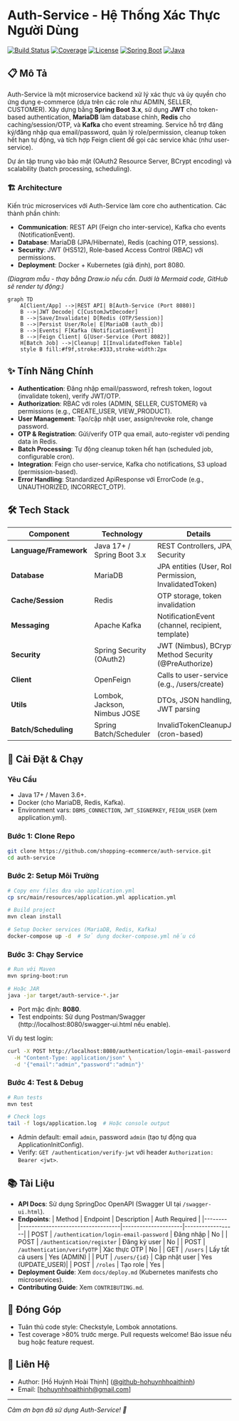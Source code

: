# Auth-Service - Hệ Thống Xác Thực Người Dùng

[![Build Status](https://img.shields.io/badge/build-passing-brightgreen.svg)](https://github.com/[username]/auth-service/actions) [![Coverage](https://img.shields.io/badge/coverage-95%25-brightgreen.svg)](https://codecov.io/gh/[username]/auth-service) [![License](https://img.shields.io/badge/license-MIT-blue.svg)](LICENSE) [![Spring Boot](https://img.shields.io/badge/Spring%20Boot-3.x-green.svg)](https://spring.io/projects/spring-boot) [![Java](https://img.shields.io/badge/Java-17%2B-orange.svg)](https://openjdk.org/)

## 📋 Mô Tả
Auth-Service là một microservice backend xử lý xác thực và ủy quyền cho ứng dụng e-commerce (dựa trên các role như ADMIN, SELLER, CUSTOMER). Xây dựng bằng **Spring Boot 3.x**, sử dụng **JWT** cho token-based authentication, **MariaDB** làm database chính, **Redis** cho caching/session/OTP, và **Kafka** cho event streaming. Service hỗ trợ đăng ký/đăng nhập qua email/password, quản lý role/permission, cleanup token hết hạn tự động, và tích hợp Feign client để gọi các service khác (như user-service).

Dự án tập trung vào bảo mật (OAuth2 Resource Server, BCrypt encoding) và scalability (batch processing, scheduling).

### 🏗️ Architecture
Kiến trúc microservices với Auth-Service làm core cho authentication. Các thành phần chính:
- **Communication**: REST API (Feign cho inter-service), Kafka cho events (NotificationEvent).
- **Database**: MariaDB (JPA/Hibernate), Redis (caching OTP, sessions).
- **Security**: JWT (HS512), Role-based Access Control (RBAC) với permissions.
- **Deployment**: Docker + Kubernetes (giả định), port 8080.

*(Diagram mẫu - thay bằng Draw.io nếu cần. Dưới là Mermaid code, GitHub sẽ render tự động:)*

```mermaid
graph TD
    A[Client/App] -->|REST API| B[Auth-Service (Port 8080)]
    B -->|JWT Decode| C[CustomJwtDecoder]
    B -->|Save/Invalidate| D[Redis (OTP/Session)]
    B -->|Persist User/Role| E[MariaDB (auth_db)]
    B -->|Events| F[Kafka (NotificationEvent)]
    B -->|Feign Client| G[User-Service (Port 8082)]
    H[Batch Job] -->|Cleanup| I[InvalidatedToken Table]
    style B fill:#f9f,stroke:#333,stroke-width:2px
```

## ✨ Tính Năng Chính
- **Authentication**: Đăng nhập email/password, refresh token, logout (invalidate token), verify JWT/OTP.
- **Authorization**: RBAC với roles (ADMIN, SELLER, CUSTOMER) và permissions (e.g., CREATE_USER, VIEW_PRODUCT).
- **User Management**: Tạo/cập nhật user, assign/revoke role, change password.
- **OTP & Registration**: Gửi/verify OTP qua email, auto-register với pending data in Redis.
- **Batch Processing**: Tự động cleanup token hết hạn (scheduled job, configurable cron).
- **Integration**: Feign cho user-service, Kafka cho notifications, S3 upload (permission-based).
- **Error Handling**: Standardized ApiResponse với ErrorCode (e.g., UNAUTHORIZED, INCORRECT_OTP).

## 🛠️ Tech Stack
| Component          | Technology                  | Details                                      |
|--------------------|-----------------------------|----------------------------------------------|
| **Language/Framework** | Java 17+ / Spring Boot 3.x | REST Controllers, JPA, Security              |
| **Database**       | MariaDB                     | JPA entities (User, Role, Permission, InvalidatedToken) |
| **Cache/Session**  | Redis                       | OTP storage, token invalidation              |
| **Messaging**      | Apache Kafka                | NotificationEvent (channel, recipient, template) |
| **Security**       | Spring Security (OAuth2)    | JWT (Nimbus), BCrypt, Method Security (@PreAuthorize) |
| **Client**         | OpenFeign                   | Calls to user-service (e.g., /users/create)  |
| **Utils**          | Lombok, Jackson, Nimbus JOSE | DTOs, JSON handling, JWT parsing             |
| **Batch/Scheduling** | Spring Batch/Scheduler     | InvalidTokenCleanupJob (cron-based)          |

## 🚀 Cài Đặt & Chạy
### Yêu Cầu
- Java 17+ / Maven 3.6+.
- Docker (cho MariaDB, Redis, Kafka).
- Environment vars: `DBMS_CONNECTION`, `JWT_SIGNERKEY`, `FEIGN_USER` (xem application.yml).

### Bước 1: Clone Repo
```bash
git clone https://github.com/shopping-ecommerce/auth-service.git
cd auth-service
```

### Bước 2: Setup Môi Trường
```bash
# Copy env files đưa vào application.yml
cp src/main/resources/application.yml application.yml

# Build project
mvn clean install

# Setup Docker services (MariaDB, Redis, Kafka)
docker-compose up -d  # Sử dụng docker-compose.yml nếu có
```

### Bước 3: Chạy Service
```bash
# Run với Maven
mvn spring-boot:run

# Hoặc JAR
java -jar target/auth-service-*.jar
```

- Port mặc định: **8080**.
- Test endpoints: Sử dụng Postman/Swagger (http://localhost:8080/swagger-ui.html nếu enable).

Ví dụ test login:
```bash
curl -X POST http://localhost:8080/authentication/login-email-password \
  -H "Content-Type: application/json" \
  -d '{"email":"admin","password":"admin"}'
```

### Bước 4: Test & Debug
```bash
# Run tests
mvn test

# Check logs
tail -f logs/application.log  # Hoặc console output
```

- Admin default: email `admin`, password `admin` (tạo tự động qua ApplicationInitConfig).
- Verify: `GET /authentication/verify-jwt` với header `Authorization: Bearer <jwt>`.

## 📚 Tài Liệu
- **API Docs**: Sử dụng SpringDoc OpenAPI (Swagger UI tại `/swagger-ui.html`).
- **Endpoints**:
  | Method | Endpoint                          | Description         | Auth Required    |
  |--------|-----------------------------------|---------------------|------------------|
  | POST   | `/authentication/login-email-password` | Đăng nhập          | No               |
  | POST   | `/authentication/register`        | Đăng ký user        | No               |
  | POST   | `/authentication/verifyOTP`       | Xác thực OTP        | No               |
  | GET    | `/users`                          | Lấy tất cả users    | Yes (ADMIN)      |
  | PUT    | `/users/{id}`                     | Cập nhật user       | Yes (UPDATE_USER)|
  | POST   | `/roles`                          | Tạo role            | Yes              |
- **Deployment Guide**: Xem `docs/deploy.md` (Kubernetes manifests cho microservices).
- **Contributing Guide**: Xem `CONTRIBUTING.md`.

## 🤝 Đóng Góp
- Tuân thủ code style: Checkstyle, Lombok annotations.
- Test coverage >80% trước merge.
  Pull requests welcome! Báo issue nếu bug hoặc feature request.

## 👥 Liên Hệ
- Author: [Hồ Huỳnh Hoài Thịnh] ([@github-hohuynhhoaithinh](https://github.com/hohuynhhoaithinh))
- Email: [hohuynhhoaithinh@gmail.com]
---

*Cảm ơn bạn đã sử dụng Auth-Service! 🚀*